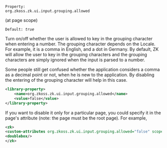   
`Property:`  
`org.zkoss.zk.ui.input.grouping.allowed`

(at page scope)

`Default: `<i>`true`</i>

Turn on/off whether the user is allowed to key in the grouping character
when entering a number. The grouping character depends on the Locale.
For example, it is a comma in English, and a dot in Germany. By default,
ZK will allow the user to key in the grouping characters and the
grouping characters are simply ignored when the input is parsed to a
number.

Some people still get confused whether the application considers a comma
as a decimal point or not, when he is new to the application. By
disabling the entering of the grouping character will help in this case.

``` xml
<library-property>
    <name>org.zkoss.zk.ui.input.grouping.allowed</name>
    <value>false</value>
</library-property>
```

If you want to disable it only for a particular page, you could specify
it in the page's attribute (note: the page must be the root page). For
example,

``` xml
<zk>
<custom-attributes org.zkoss.zk.ui.input.grouping.allowed="false" scope="page"/>
<doublebox/>
</zk>
```

